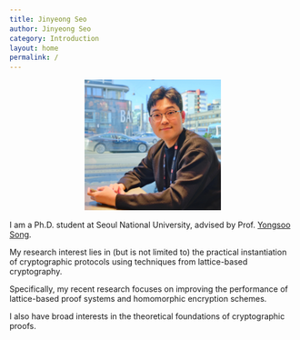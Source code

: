 ```yaml
---
title: Jinyeong Seo
author: Jinyeong Seo
category: Introduction
layout: home
permalink: /
---
```

<p align="center">
  <img src="./files/photo.jpeg" width="240px" height="230px" title="my_photo"/>
</p>

I am a Ph.D. student at Seoul National University, advised by Prof. [Yongsoo Song]. 

My research interest lies in (but is not limited to) the practical instantiation of cryptographic protocols using techniques from lattice-based cryptography. 

Specifically, my recent research focuses on improving the performance of lattice-based proof systems and homomorphic encryption schemes. 

I also have broad interests in the theoretical foundations of cryptographic proofs. 

[Yongsoo Song]: https://yongsoosong.github.io/
